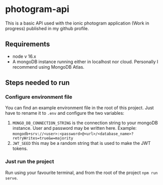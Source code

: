 # photogram-api

This is a basic API used with the ionic photogram application (Work in progress) published in my github profile.

## Requirements

 - node v 16.x
 - A mongoDB instance running either in localhost nor cloud. Personally I recommend using MongoDB Atlas.

## Steps needed to run

### Configure environment file
You can find an example environment file in the root of this project. Just have to rename it to `.env` and configure the two variables:

 1. `MONGO_DB_CONNECTION_STRING` is the connection string to your mongoDB instance. User and password may be written here. Example: `mongodb+srv://<user>:<password>@<url>/<database_name>?retryWrites=true&w=majority`
 2. `JWT_SEED` this may be a random string that is used to make the JWT tokens.
 
 ### Just run the project
 
 Run using your favourite terminal, and from the root of the project `npm run serve`.
